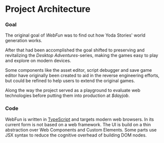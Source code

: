 Project Architecture
====================

### Goal

The original goal of *WebFun* was to find out how Yoda Stories' world generation works.

After that had been accomplished the goal shifted to preserving and revitalizing the *Desktop Adventures*-series, making the games easy to play and explore on modern devices.

Some components like the asset editor, script debugger and save game editor have originally been created to aid in the reverse engineering efforts, but could be refined to help users to extend the original games.

Along the way the project served as a playground to evaluate web technologies before putting them into production at *$dayjob*.

### Code

WebFun is written in [TypeScript](https://www.typescriptlang.org) and targets modern web browsers. In its current form is not based on a web framework. The UI is build on a thin abstraction over Web Components and Custom Elements. Some parts use JSX syntax to reduce the cognitive overhead of building DOM nodes.
